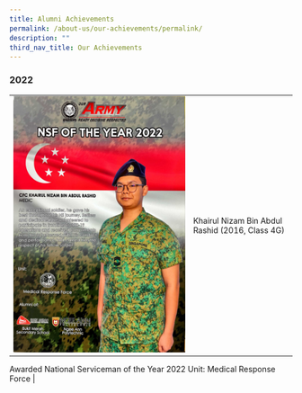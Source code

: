 ```yaml
---
title: Alumni Achievements
permalink: /about-us/our-achievements/permalink/
description: ""
third_nav_title: Our Achievements
---
```

### 2022

|  |  | 
| -------- | -------- | 
| <img src="/images/nsf-of-the-year-2022.jpg" style="width:50,align:left">      | Khairul Nizam Bin Abdul Rashid (2016, Class 4G)
Awarded National Serviceman of the Year 2022
Unit: Medical Response Force    |